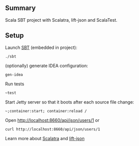 ## Summary

Scala SBT project with Scalatra, lift-json and ScalaTest.

## Setup

Launch [SBT](https://github.com/harrah/xsbt/wiki) (embedded in project):

    ./sbt

(optionally) generate IDEA configuration:

    gen-idea

Run tests

    ~test

Start Jetty server so that it boots after each source file change:

    ~;container:start; container:reload /

Open [http://localhost:8660/api/json/users/1](http://localhost:8660/api/json/users/1) or

    curl http://localhost:8660/api/json/users/1

Learn more about [Scalatra](http://www.scalatra.org/stable/book/) and
   [lift-json](https://github.com/lift/lift/tree/master/framework/lift-base/lift-json/)
